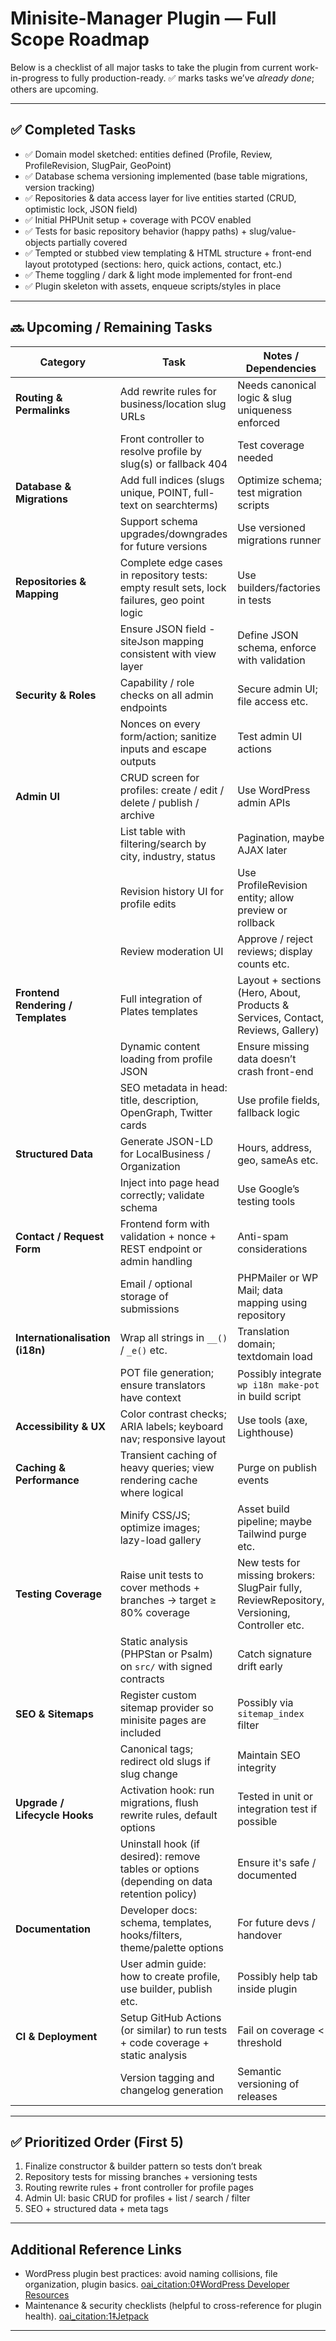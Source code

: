 # Minisite-Manager Plugin — Full Scope Roadmap

Below is a checklist of all major tasks to take the plugin from current work-in-progress to fully production-ready. ✅ marks tasks we’ve *already done*; others are upcoming.

---

## ✅ Completed Tasks

- ✅ Domain model sketched: entities defined (Profile, Review, ProfileRevision, SlugPair, GeoPoint)  
- ✅ Database schema versioning implemented (base table migrations, version tracking)  
- ✅ Repositories & data access layer for live entities started (CRUD, optimistic lock, JSON field)  
- ✅ Initial PHPUnit setup + coverage with PCOV enabled  
- ✅ Tests for basic repository behavior (happy paths) + slug/value-objects partially covered  
- ✅ Tempted or stubbed view templating & HTML structure + front-end layout prototyped (sections: hero, quick actions, contact, etc.)  
- ✅ Theme toggling / dark & light mode implemented for front-end  
- ✅ Plugin skeleton with assets, enqueue scripts/styles in place  

---

## 🔜 Upcoming / Remaining Tasks

| Category | Task | Notes / Dependencies |
|---|---|---|
| **Routing & Permalinks** | Add rewrite rules for business/location slug URLs | Needs canonical logic & slug uniqueness enforced |
|  | Front controller to resolve profile by slug(s) or fallback 404 | Test coverage needed |
| **Database & Migrations** | Add full indices (slugs unique, POINT, full-text on searchterms) | Optimize schema; test migration scripts |
|  | Support schema upgrades/downgrades for future versions | Use versioned migrations runner |
| **Repositories & Mapping** | Complete edge cases in repository tests: empty result sets, lock failures, geo point logic | Use builders/factories in tests |
|  | Ensure JSON field - siteJson mapping consistent with view layer | Define JSON schema, enforce with validation |
| **Security & Roles** | Capability / role checks on all admin endpoints | Secure admin UI; file access etc. |
|  | Nonces on every form/action; sanitize inputs and escape outputs | Test admin UI actions |
| **Admin UI** | CRUD screen for profiles: create / edit / delete / publish / archive | Use WordPress admin APIs |
|  | List table with filtering/search by city, industry, status | Pagination, maybe AJAX later |
|  | Revision history UI for profile edits | Use ProfileRevision entity; allow preview or rollback |
|  | Review moderation UI | Approve / reject reviews; display counts etc. |
| **Frontend Rendering / Templates** | Full integration of Plates templates | Layout + sections (Hero, About, Products & Services, Contact, Reviews, Gallery) |
|  | Dynamic content loading from profile JSON | Ensure missing data doesn’t crash front-end |
|  | SEO metadata in head: title, description, OpenGraph, Twitter cards | Use profile fields, fallback logic |
| **Structured Data** | Generate JSON-LD for LocalBusiness / Organization | Hours, address, geo, sameAs etc. |
|  | Inject into page head correctly; validate schema | Use Google’s testing tools |
| **Contact / Request Form** | Frontend form with validation + nonce + REST endpoint or admin handling | Anti-spam considerations |
|  | Email / optional storage of submissions | PHPMailer or WP Mail; data mapping using repository |
| **Internationalisation (i18n)** | Wrap all strings in `__()` / `_e()` etc. | Translation domain; textdomain load |
|  | POT file generation; ensure translators have context | Possibly integrate `wp i18n make-pot` in build script |
| **Accessibility & UX** | Color contrast checks; ARIA labels; keyboard nav; responsive layout | Use tools (axe, Lighthouse) |
| **Caching & Performance** | Transient caching of heavy queries; view rendering cache where logical | Purge on publish events |
|  | Minify CSS/JS; optimize images; lazy-load gallery | Asset build pipeline; maybe Tailwind purge etc. |
| **Testing Coverage** | Raise unit tests to cover methods + branches → target ≥ 80% coverage | New tests for missing brokers: SlugPair fully, ReviewRepository, Versioning, Controller etc. |
|  | Static analysis (PHPStan or Psalm) on `src/` with signed contracts | Catch signature drift early |
| **SEO & Sitemaps** | Register custom sitemap provider so minisite pages are included | Possibly via `sitemap_index` filter |
|  | Canonical tags; redirect old slugs if slug change | Maintain SEO integrity |
| **Upgrade / Lifecycle Hooks** | Activation hook: run migrations, flush rewrite rules, default options | Tested in unit or integration test if possible |
|  | Uninstall hook (if desired): remove tables or options (depending on data retention policy) | Ensure it's safe / documented |
| **Documentation** | Developer docs: schema, templates, hooks/filters, theme/palette options | For future devs / handover |
|  | User admin guide: how to create profile, use builder, publish etc. | Possibly help tab inside plugin |
| **CI & Deployment** | Setup GitHub Actions (or similar) to run tests + code coverage + static analysis | Fail on coverage < threshold |
|  | Version tagging and changelog generation | Semantic versioning of releases |

---

## ✅ Prioritized Order (First 5)

1. Finalize constructor & builder pattern so tests don’t break  
2. Repository tests for missing branches + versioning tests  
3. Routing rewrite rules + front controller for profile pages  
4. Admin UI: basic CRUD for profiles + list / search / filter  
5. SEO + structured data + meta tags

---

## Additional Reference Links

- WordPress plugin best practices: avoid naming collisions, file organization, plugin basics.  [oai_citation:0‡WordPress Developer Resources](https://developer.wordpress.org/plugins/plugin-basics/best-practices/?utm_source=chatgpt.com)  
- Maintenance & security checklists (helpful to cross-reference for plugin health).  [oai_citation:1‡Jetpack](https://jetpack.com/resources/wordpress-maintenance/?utm_source=chatgpt.com)  

---